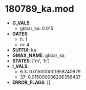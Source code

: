 # 180789_ka.mod

- **G_VALS**:
  - gkbar_ka: 0.015
- **GATES**:
  - h: 1
  - m: 4
- **SUFFIX**: ka
- **GMAX_NAME**: gkbar_ka
- **STATES**: ['m', 'h']
- **I_VALS**:
  - 6.3: 0.015000001958740879
  - 37: 0.015000006206356437
- **ERROR_FLAGS**: []

